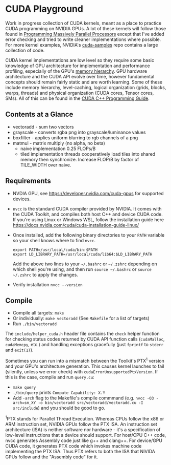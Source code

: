 # CUDA Playground
Work in progress collection of CUDA kernels, meant as a place to practice
CUDA programming on NVIDIA GPUs. A lot of these kernels will follow those found 
in [Programming Massively Parallel Processors](https://lnkd.in/gYgRFdGW) except
that I've added error checking and tried to write cleaner implementations where
possible. For more kernel examples, NVIDIA's [cuda-samples](https://github.com/NVIDIA/cuda-samples)
repo contains a large collection of code.

CUDA kernel implementations are low level so they require some
basic knowledge of GPU architecture for implementation and performance 
profiling, especially of the GPU's [memory hierarchy](https://litanli.github.io/blog/gpu-architecture.html). GPU hardware architecture 
and the CUDA API evolve over time, however fundamental concepts should remain 
fairly static and are worth learning. Some of these include memory hierarchy, 
level-caching, logical organization (grids, blocks, warps, threads) and 
physical organization (CUDA cores, Tensor cores, SMs). All of this can be found 
in the [CUDA C++ Programming Guide](https://docs.nvidia.com/cuda/cuda-c-programming-guide/).

## Contents at a Glance
*   vectoradd - sum two vectors 
*   grayscale - converts rgba png into grayscale/luminance values
*   boxfilter - applies uniform blurring to rgb channels of a png
*   matmul    - matrix multiply (no alpha, no beta)
    - naive implementation 0.25 FLOPs/B
    - tiled implementation threads cooperatively load tiles into shared memory
      then synchronize. Increase FLOP/B by factor of TILE_WIDTH over
      naive.

## Requirements
*   NVDIA GPU, see https://developer.nvidia.com/cuda-gpus for supported devices.
*   `nvcc` is the standard CUDA compiler provided by NVIDIA. It comes with
    the CUDA Toolkit, and compiles both host C++ and device CUDA code. If 
    you're using Linux or Windows WSL, follow the installation guide here 
    https://docs.nvidia.com/cuda/cuda-installation-guide-linux/ 
*   Once installed, add the following binary directories to your
    `PATH` variable so your shell knows where to find `nvcc`.

    `export PATH=/usr/local/cuda/bin:$PATH` <br>
    `export LD_LIBRARY_PATH=/usr/local/cuda/lib64:$LD_LIBRARY_PATH`
    
    Add the above two lines to your `~/.bashrc` or `~/.zshrc` depending on
    which shell you're using, and then run `source ~/.bashrc` or 
    `source ~/.zshrc` to apply the changes.
*    Verify installation `nvcc --version`


## Compile
*   Compile all targets: `make`
*   Or individually: `make vectoradd` (See `Makefile` for a list of targets)
*   Run `./bin/vectoradd`

The `include/helper_cuda.h` header file contains the `check` helper function 
for checking status codes returned by CUDA API function calls (`cudaMalloc`, 
`cudaMemcpy`, etc.) and handling exceptions gracefully (just `fprintf` to 
`stderr` and `exit(1)`).

Sometimes you can run into a mismatch between the Toolkit's PTX<sup>1</sup> 
version and your GPU's architecture generation. This causes kernel launches to 
fail (silently, unless we error check) with `cudaErrorUnsupportedPtxVersion`. 
If this is the case, compile and run `query.cu`:

*   `make query`
*   `./bin/query` prints `Compute Capability: X.Y`
*   Add `-arch` flag to the Makefile's compile commmand (e.g. `nvcc -O3 -arch=sm_XY -o bin/vectoradd src/vectoradd/vectoradd.cu -I src/include`)
    and you should be good to go.

<sup>1</sup>PTX stands for Parallel Thread Execution. Whereas CPUs follow the 
x86 or ARM instruction set, NVIDIA GPUs follow the PTX ISA. An instruction set
architecture (ISA) is neither software nor hardware - it's a specification
of low-level instructions that a device should support. For host/CPU C++ code, 
nvcc generates Assembly code just like g++ and clang++. For device/GPU CUDA 
code, it generates PTX code which invokes machine code implementing the PTX 
ISA. Thus PTX refers to both the ISA that NIVIDA GPUs follow and the "Assembly 
code" for it.
